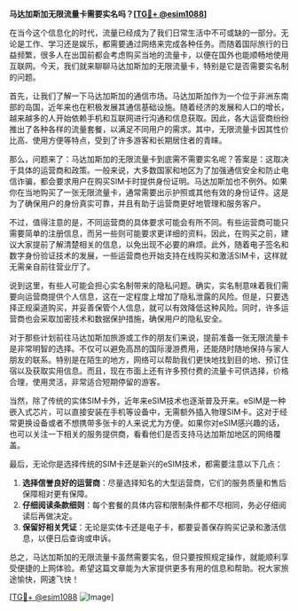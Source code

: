 **马达加斯加无限流量卡需要实名吗？[[TG💪+ @esim1088](https://t.me/s/esim1088)]**

在当今这个信息化的时代，流量已经成为了我们日常生活中不可或缺的一部分。无论是工作、学习还是娱乐，都需要通过网络来完成各种任务。而随着国际旅行的日益频繁，很多人在出国前都会考虑购买当地的流量卡，以便在国外也能顺畅地使用互联网。今天，我们就来聊聊马达加斯加的无限流量卡，特别是它是否需要实名制的问题。

首先，让我们了解一下马达加斯加的通信市场。马达加斯加作为一个位于非洲东南部的岛国，近年来也在积极发展其通信基础设施。随着经济的发展和人口的增长，越来越多的人开始依赖手机和互联网进行沟通和信息获取。因此，各大运营商纷纷推出了各种各样的流量套餐，以满足不同用户的需求。其中，无限流量卡因其性价比高、使用方便等特点，受到了许多游客和长期居住者的青睐。

那么，问题来了：马达加斯加的无限流量卡到底需不需要实名呢？答案是：这取决于具体的运营商和政策。一般来说，大多数国家和地区为了加强通信安全和防止电信诈骗，都会要求用户在购买SIM卡时提供身份证明。马达加斯加也不例外。如果你在当地购买了一张无限流量卡，通常需要出示护照或其他有效的身份证件。这是为了确保用户的身份真实可靠，并且有助于运营商更好地管理和服务客户。

不过，值得注意的是，不同运营商的具体要求可能会有所不同。有些运营商可能只需要简单的注册信息，而另一些则可能要求更详细的资料。因此，在购买之前，建议大家提前了解清楚相关的信息，以免出现不必要的麻烦。此外，随着电子签名和数字身份验证技术的发展，一些运营商也开始支持在线购买和激活SIM卡，这样就无需亲自前往营业厅了。

说到这里，有些人可能会担心实名制带来的隐私问题。确实，实名制意味着我们需要向运营商提供个人信息，这在一定程度上增加了隐私泄露的风险。但是，只要选择正规渠道购买，并妥善保管个人信息，就可以有效降低这种风险。同时，许多运营商也会采取加密技术和数据保护措施，确保用户的隐私安全。

对于那些计划前往马达加斯加旅游或工作的朋友们来说，提前准备一张无限流量卡是非常明智的选择。不仅可以避免高昂的国际漫游费用，还能随时随地保持与家人朋友的联系。特别是在陌生的地方，网络可以帮助我们更快地找到目的地、预订住宿以及获取实用信息。而且，现在市面上还有许多预付费的流量卡可供选择，价格合理，使用灵活，非常适合短期停留的游客。

当然，除了传统的实体SIM卡外，近年来eSIM技术也逐渐普及开来。eSIM是一种嵌入式芯片，可以直接安装在手机等设备中，无需额外插入物理SIM卡。这对于经常更换设备或者不想携带多张卡的人来说尤为方便。如果你对eSIM感兴趣的话，也可以关注一下相关的服务提供商，看看他们是否支持马达加斯加地区的网络覆盖。

最后，无论你是选择传统的SIM卡还是新兴的eSIM技术，都需要注意以下几点：

1. **选择信誉良好的运营商**：尽量选择知名的大型运营商，它们的服务质量和售后保障相对更有保障。
2. **仔细阅读条款细则**：每个套餐的具体内容和限制条件都不尽相同，务必仔细阅读后再做决定。
3. **保留好相关凭证**：无论是实体卡还是电子卡，都要妥善保存购买记录和激活信息，以便日后查询或申诉。

总之，马达加斯加的无限流量卡虽然需要实名，但只要按照规定操作，就能顺利享受便捷的上网体验。希望这篇文章能为大家提供更多有用的信息和帮助。祝大家旅途愉快，网速飞快！

[[TG💪+ @esim1088](https://t.me/s/esim1088) ![Image](https://i.postimg.cc/4NQfJmqS/Snipaste-2025-05-13-00-14-12.png)]